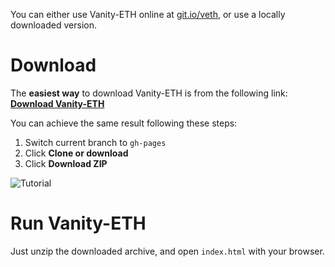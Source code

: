 You can either use Vanity-ETH online at [git.io/veth](https://git.io/veth), or use a locally downloaded version.

# Download
The **easiest way** to download Vanity-ETH is from the following link: [**Download Vanity-ETH**](https://codeload.github.com/bokub/vanity-eth/zip/gh-pages)


You can achieve the same result following these steps:
1. Switch current branch to `gh-pages`
2. Click **Clone or download**
3. Click **Download ZIP**

![Tutorial](https://i.imgur.com/UWOi1OV.png)

# Run Vanity-ETH

Just unzip the downloaded archive, and open `index.html` with your browser.

